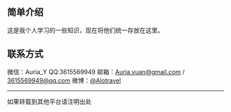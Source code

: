 ## 简单介绍
这是我个人学习的一些知识，现在将他们统一存放在这里。

## 联系方式
微信：Auria_Y
QQ:3615569949
邮箱：Auria.yuan@gmail.com / 3615569949@qq.com
微博：[@Alotravel](https://weibo.com/7004446308/)

---
如果转载到其他平台请注明出处
